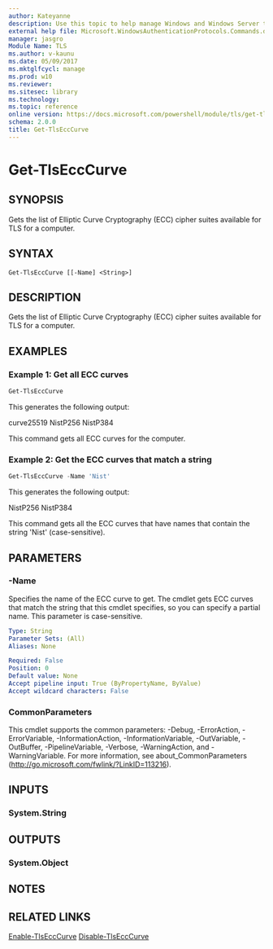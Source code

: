 ```yaml
---
author: Kateyanne
description: Use this topic to help manage Windows and Windows Server technologies with Windows PowerShell.
external help file: Microsoft.WindowsAuthenticationProtocols.Commands.dll-Help.xml
manager: jasgro
Module Name: TLS
ms.author: v-kaunu
ms.date: 05/09/2017
ms.mktglfcycl: manage
ms.prod: w10
ms.reviewer: 
ms.sitesec: library
ms.technology: 
ms.topic: reference
online version: https://docs.microsoft.com/powershell/module/tls/get-tlsecccurve?view=windowsserver2019-ps&wt.mc_id=ps-gethelp
schema: 2.0.0
title: Get-TlsEccCurve
---
```

# Get-TlsEccCurve

## SYNOPSIS
Gets the list of Elliptic Curve Cryptography (ECC) cipher suites available for TLS for a computer.

## SYNTAX

```
Get-TlsEccCurve [[-Name] <String>]
```

## DESCRIPTION
Gets the list of Elliptic Curve Cryptography (ECC) cipher suites available for TLS for a computer.

## EXAMPLES

### Example 1: Get all ECC curves
```powershell
Get-TlsEccCurve
```

This generates the following output:


curve25519
NistP256
NistP384


This command gets all ECC curves for the computer.

### Example 2: Get the ECC curves that match a string
```powershell
Get-TlsEccCurve -Name 'Nist'
```

This generates the following output:


NistP256
NistP384


This command gets all the ECC curves that have names that contain the string 'Nist' (case-sensitive).

## PARAMETERS

### -Name
Specifies the name of the ECC curve to get. The cmdlet gets ECC curves that match the string that this cmdlet specifies, so you can specify a partial name. This parameter is case-sensitive. 

```yaml
Type: String
Parameter Sets: (All)
Aliases: None

Required: False
Position: 0
Default value: None
Accept pipeline input: True (ByPropertyName, ByValue)
Accept wildcard characters: False
```

### CommonParameters
This cmdlet supports the common parameters: -Debug, -ErrorAction, -ErrorVariable, -InformationAction, -InformationVariable, -OutVariable, -OutBuffer, -PipelineVariable, -Verbose, -WarningAction, and -WarningVariable. For more information, see about_CommonParameters (http://go.microsoft.com/fwlink/?LinkID=113216).

## INPUTS

### System.String


## OUTPUTS

### System.Object

## NOTES

## RELATED LINKS
[Enable-TlsEccCurve]()
[Disable-TlsEccCurve]()

